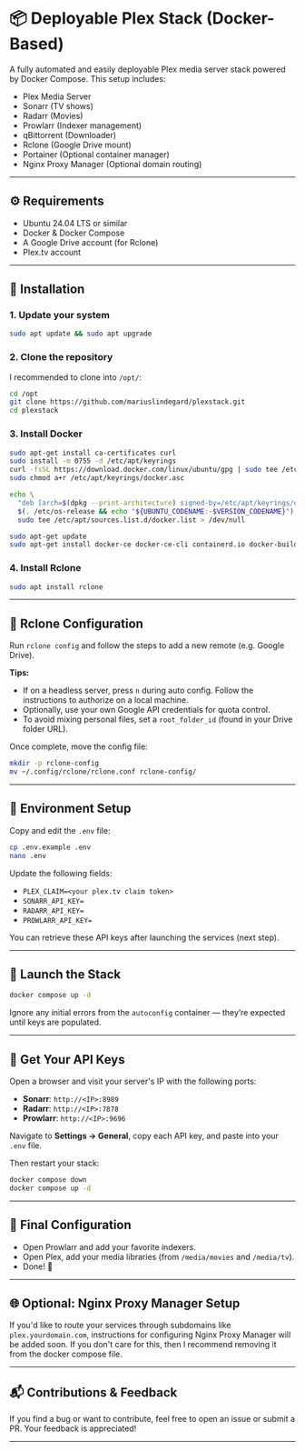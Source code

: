 # 📦 Deployable Plex Stack (Docker-Based)

A fully automated and easily deployable Plex media server stack powered by Docker Compose. This setup includes:

- Plex Media Server
- Sonarr (TV shows)
- Radarr (Movies)
- Prowlarr (Indexer management)
- qBittorrent (Downloader)
- Rclone (Google Drive mount)
- Portainer (Optional container manager)
- Nginx Proxy Manager (Optional domain routing)

---

## ⚙️ Requirements

- Ubuntu 24.04 LTS or similar
- Docker & Docker Compose
- A Google Drive account (for Rclone)
- Plex.tv account

---

## 🚀 Installation

### 1. Update your system

```bash
sudo apt update && sudo apt upgrade
```

### 2. Clone the repository

I recommended to clone into `/opt/`:

```bash
cd /opt
git clone https://github.com/mariuslindegard/plexstack.git
cd plexstack
```

### 3. Install Docker

```bash
sudo apt-get install ca-certificates curl
sudo install -m 0755 -d /etc/apt/keyrings
curl -fsSL https://download.docker.com/linux/ubuntu/gpg | sudo tee /etc/apt/keyrings/docker.asc > /dev/null
sudo chmod a+r /etc/apt/keyrings/docker.asc

echo \
  "deb [arch=$(dpkg --print-architecture) signed-by=/etc/apt/keyrings/docker.asc] https://download.docker.com/linux/ubuntu \
  $(. /etc/os-release && echo "${UBUNTU_CODENAME:-$VERSION_CODENAME}") stable" | \
  sudo tee /etc/apt/sources.list.d/docker.list > /dev/null

sudo apt-get update
sudo apt-get install docker-ce docker-ce-cli containerd.io docker-buildx-plugin docker-compose-plugin
```

### 4. Install Rclone

```bash
sudo apt install rclone
```

---

## 🔗 Rclone Configuration

Run `rclone config` and follow the steps to add a new remote (e.g. Google Drive).

**Tips:**

- If on a headless server, press `n` during auto config. Follow the instructions to authorize on a local machine.
- Optionally, use your own Google API credentials for quota control.
- To avoid mixing personal files, set a `root_folder_id` (found in your Drive folder URL).

Once complete, move the config file:

```bash
mkdir -p rclone-config
mv ~/.config/rclone/rclone.conf rclone-config/
```

---

## 📄 Environment Setup

Copy and edit the `.env` file:

```bash
cp .env.example .env
nano .env
```

Update the following fields:

- `PLEX_CLAIM=<your plex.tv claim token>`
- `SONARR_API_KEY=`
- `RADARR_API_KEY=`
- `PROWLARR_API_KEY=`

You can retrieve these API keys after launching the services (next step).

---

## 🐳 Launch the Stack

```bash
docker compose up -d
```

Ignore any initial errors from the `autoconfig` container — they’re expected until keys are populated.

---

## 🔑 Get Your API Keys

Open a browser and visit your server's IP with the following ports:

- **Sonarr**: `http://<IP>:8989`
- **Radarr**: `http://<IP>:7878`
- **Prowlarr**: `http://<IP>:9696`

Navigate to **Settings → General**, copy each API key, and paste into your `.env` file.

Then restart your stack:

```bash
docker compose down
docker compose up -d
```

---

## 🧩 Final Configuration

- Open Prowlarr and add your favorite indexers.
- Open Plex, add your media libraries (from `/media/movies` and `/media/tv`).
- Done! 🎉

---

## 🌐 Optional: Nginx Proxy Manager Setup

If you'd like to route your services through subdomains like `plex.yourdomain.com`, instructions for configuring Nginx Proxy Manager will be added soon.
If you don't care for this, then I recommend removing it from the docker compose file.

---

## 📬 Contributions & Feedback

If you find a bug or want to contribute, feel free to open an issue or submit a PR. Your feedback is appreciated!

---
